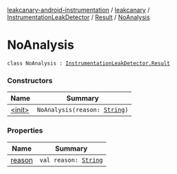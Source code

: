 [leakcanary-android-instrumentation](../../../../index.md) / [leakcanary](../../../index.md) / [InstrumentationLeakDetector](../../index.md) / [Result](../index.md) / [NoAnalysis](./index.md)

# NoAnalysis

`class NoAnalysis : `[`InstrumentationLeakDetector.Result`](../index.md)

### Constructors

| Name | Summary |
|---|---|
| [&lt;init&gt;](-init-.md) | `NoAnalysis(reason: `[`String`](https://kotlinlang.org/api/latest/jvm/stdlib/kotlin/-string/index.html)`)` |

### Properties

| Name | Summary |
|---|---|
| [reason](reason.md) | `val reason: `[`String`](https://kotlinlang.org/api/latest/jvm/stdlib/kotlin/-string/index.html) |
